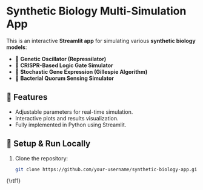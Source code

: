 # Synthetic Biology Multi-Simulation App

This is an interactive **Streamlit app** for simulating various **synthetic biology models**:
- 🔬 **Genetic Oscillator (Repressilator)**
- 🧬 **CRISPR-Based Logic Gate Simulator**
- 🎲 **Stochastic Gene Expression (Gillespie Algorithm)**
- 🦠 **Bacterial Quorum Sensing Simulator**

## 🚀 Features
- Adjustable parameters for real-time simulation.
- Interactive plots and results visualization.
- Fully implemented in Python using Streamlit.

## 🔧 Setup & Run Locally
1. Clone the repository:
   ```bash
   git clone https://github.com/your-username/synthetic-biology-app.git
{\rtf1}